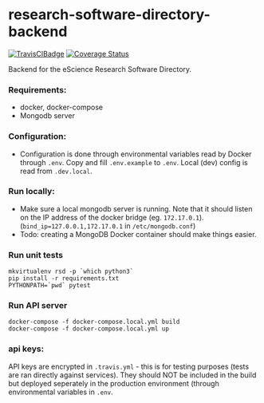 # research-software-directory-backend
[![TravisCIBadge](https://travis-ci.org/NLeSC/research-software-directory-backend.svg?branch=master)](https://travis-ci.org/NLeSC/research-software-directory-backend)
[![Coverage Status](https://coveralls.io/repos/github/NLeSC/research-software-directory-backend/badge.svg)](https://coveralls.io/github/NLeSC/research-software-directory-backend)

Backend for the eScience Research Software Directory.
### Requirements:
- docker, docker-compose
- Mongodb server

### Configuration:
- Configuration is done through environmental variables read by Docker through
  `.env`. Copy and fill `.env.example` to `.env`. Local (dev) config is read from `.dev.local`.

### Run locally:
- Make sure a local mongodb server is running. Note that it should listen on the IP address
of the docker bridge (eg. `172.17.0.1`). (`bind_ip=127.0.0.1,172.17.0.1` in `/etc/mongodb.conf`)
- Todo: creating a MongoDB Docker container should make things easier.

### Run unit tests
```
mkvirtualenv rsd -p `which python3`
pip install -r requirements.txt
PYTHONPATH=`pwd` pytest
```

### Run API server
```
docker-compose -f docker-compose.local.yml build
docker-compose -f docker-compose.local.yml up
```

### api keys:
API keys are encrypted in `.travis.yml` - this is for testing purposes (tests are ran directly against
services). They should NOT be included in the build but deployed seperately in the production environment
(through environmental variables in `.env`.